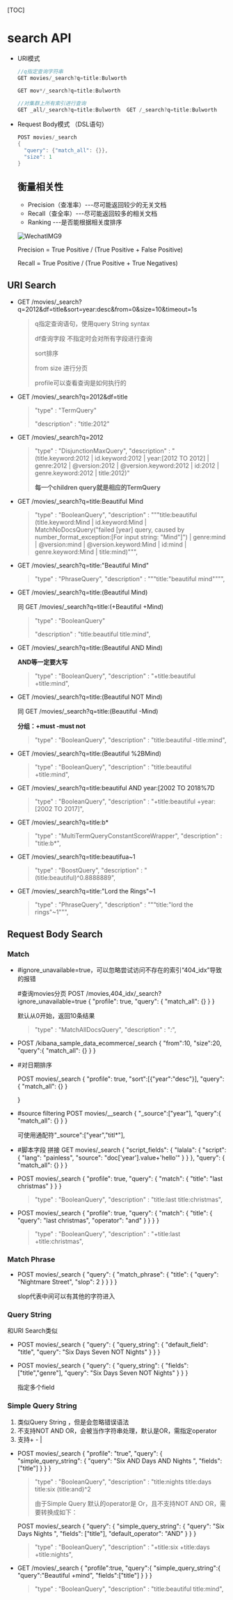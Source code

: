 [TOC]

# search API

- URI模式

  ```java
  //q指定查询字符串
  GET movies/_search?q=title:Bulworth 
  
  GET mov*/_search?q=title:Bulworth
    
  //对集群上所有索引进行查询
  GET _all/_search?q=title:Bulworth  GET /_search?q=title:Bulworth 
  ```

- Request Body模式 （DSL语句）

  ```java
  POST movies/_search
  {
    "query": {"match_all": {}},
    "size": 1
  }
  ```

  ## 衡量相关性

  - Precision（查准率）---尽可能返回较少的无关文档
  - Recall（查全率）---尽可能返回较多的相关文档
  - Ranking ---是否能根据相关度排序

  ![WechatIMG9](/Users/spiko/Documents/notes/img/WechatIMG9.jpeg)

  Precision = True Positive /  (True Positive +  False Positive)

  Recall = True Positive /  (True Positive +  True Negatives)

## URI Search

- GET /movies/_search?q=2012&df=title&sort=year:desc&from=0&size=10&timeout=1s

  > q指定查询语句，使用query String syntax
  >
  > df查询字段 不指定时会对所有字段进行查询
  >
  > sort排序
  >
  >  from size 进行分页
  >
  > profile可以查看查询是如何执行的

- GET /movies/_search?q=2012&df=title

  > "type" : "TermQuery"
  >
  >  "description" : "title:2012"

- GET /movies/_search?q=2012

  >  "type" : "DisjunctionMaxQuery",
  > "description" : "(title.keyword:2012 | id.keyword:2012 | year:[2012 TO 2012] | genre:2012 | @version:2012 | @version.keyword:2012 | id:2012 | genre.keyword:2012 | title:2012)"
  >
  > **每一个children query就是相应的TermQuery**

- GET /movies/_search?q=title:Beautiful Mind

  >  "type" : "BooleanQuery",
  >  "description" : """title:beautiful (title.keyword:Mind | id.keyword:Mind | MatchNoDocsQuery("failed [year] query, caused by number_format_exception:[For input string: "Mind"]") | genre:mind | @version:mind | @version.keyword:Mind | id:mind | genre.keyword:Mind | title:mind)""",

- GET /movies/_search?q=title:"Beautiful Mind"

  >  "type" : "PhraseQuery",
  > "description" : """title:"beautiful mind"""",

- GET /movies/_search?q=title:(Beautiful Mind)

  同 GET /movies/_search?q=title:(+Beautiful +Mind)

  >   "type" : "BooleanQuery"
  >
  >   "description" : "title:beautiful title:mind",

- GET /movies/_search?q=title:(Beautiful AND Mind)

  **AND等一定要大写**

  >  "type" : "BooleanQuery",
  > "description" : "+title:beautiful +title:mind",

- GET /movies/_search?q=title:(Beautiful NOT Mind)

  同 GET /movies/_search?q=title:(Beautiful -Mind)

  **分组：+must   -must not** 

  > "type" : "BooleanQuery",
  > "description" : "title:beautiful -title:mind",

- GET /movies/_search?q=title:(Beautiful %2BMind)

  > "type" : "BooleanQuery",
  >  "description" : "title:beautiful +title:mind",

- GET /movies/_search?q=title:beautiful AND year:[2002 TO 2018%7D

  > "type" : "BooleanQuery",
  >  "description" : "+title:beautiful +year:[2002 TO 2017]",

- GET /movies/_search?q=title:b*

  > "type" : "MultiTermQueryConstantScoreWrapper",
  > "description" : "title:b*",

- GET /movies/_search?q=title:beautifua~1

  >"type" : "BoostQuery",
  >"description" : "(title:beautiful)^0.8888889",

- GET /movies/_search?q=title:"Lord the Rings"~1

  >  "type" : "PhraseQuery",
  >   "description" : """title:"lord the rings"~1""",

## Request Body Search

### Match

- #ignore_unavailable=true，可以忽略尝试访问不存在的索引“404_idx”导致的报错

  #查询movies分页
  POST /movies,404_idx/_search?ignore_unavailable=true
  {
    "profile": true,
  	"query": {
  		"match_all": {}
  	}
  }

  默认从0开始，返回10条结果

  > "type" : "MatchAllDocsQuery",
  >   "description" : "*:*",

- POST /kibana_sample_data_ecommerce/_search
  {
    "from":10,
    "size":20,
    "query":{
      "match_all": {}
    }
  }

- #对日期排序

  POST movies/_search
  {
     "profile": true,
    "sort":[{"year":"desc"}],
    "query":{
      "match_all": {}
    }

  }

- #source filtering
  POST movies/__search
  {
    "_source":["year"],
    "query":{
      "match_all": {}
    }
  }

  可使用通配符"_source":["year","titl*"],

- #脚本字段 拼接
  GET movies/_search
  {
    "script_fields": {
      "lalala": {
        "script": {
          "lang": "painless",
          "source": "doc['year'].value+'hello'"
        }
      }
    },
    "query": {
      "match_all": {}
    }
  }

- POST movies/_search
  {
    "profile": true,
    "query": {
      "match": {
        "title": "last christmas"
      }
    }
  }

  >   "type" : "BooleanQuery",
  > "description" : "title:last title:christmas",

- POST movies/_search
  {
    "profile": true,
    "query": {
      "match": {
        "title": {
          "query": "last christmas",
          "operator": "and"
        }
      }
    }
  }

  >  "type" : "BooleanQuery",
  >  "description" : "+title:last +title:christmas",

### Match Phrase

- POST movies/_search
  {
    "query": {
      "match_phrase": {
        "title": {
          "query": "Nightmare Street",
          "slop": 2
        }
      }
    }
  }

  slop代表中间可以有其他的字符进入

### Query String 

和URI Search类似

- POST movies/_search
  {
    "query": {
      "query_string": {
        "default_field": "title",
        "query": "Six Days Seven NOT Nights"
      }
    }
  }

- POST movies/_search
  {
    "query": {
      "query_string": {
        "fields": ["title","genre"], 
        "query": "Six Days Seven NOT Nights"
      }
    }
  }

  指定多个field

### Simple Query String 

1. 类似Query String ，但是会忽略错误语法
2. 不支持NOT AND OR，会被当作字符串处理，默认是OR，需指定operator
3. 支持+ - |

- POST movies/_search
  {
    "profile": "true", 
    "query": {
      "simple_query_string": {
        "query": "Six AND Days AND  Nights ",
        "fields": ["title"]
      }
    }
  }

  >  "type" : "BooleanQuery",
  >  "description" : "title:nights title:days title:six (title:and)^2
  >
  > 由于Simple Query 默认的operator是 Or，且不支持NOT AND OR，需要转换成如下：

  POST movies/_search
  {
    "query": {
      "simple_query_string": {
        "query": "Six Days Nights ",
        "fields": ["title"],
        "default_operator": "AND"
      }
    }
  }

  >  "type" : "BooleanQuery",
  >  "description" : "+title:six +title:days +title:nights",
  
- GET /movies/_search
  {
  	"profile":true,
  	"query":{
  		"simple_query_string":{
  			"query":"Beautiful +mind",
  			"fields":["title"]
  		}
  	}
  }

  > "type" : "BooleanQuery",
  >     "description" : "title:beautiful title:mind",
